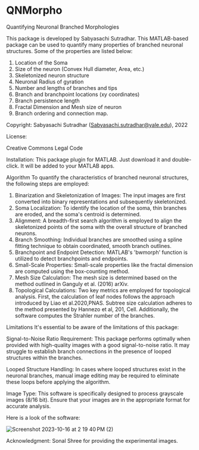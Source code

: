 # QNMorpho
Quantifying Neuronal Branched Morphologies 

This package is developed by Sabyasachi Sutradhar. This MATLAB-based package can be used to quantify many properties of branched neuronal structures. Some of the properties are listed below:
1.	Location of the Soma
2.	Size of the neuron (Convex Hull diameter, Area, etc.)
3.	Skeletonized neuron structure
4.	Neuronal Radius of gyration
5.	Number and lengths of branches and tips
6.	Branch and branchpoint locations (xy coordinates)
7.	Branch persistence length
8.	Fractal Dimension and Mesh size of neuron
9.	Branch ordering and connection map.

Copyright: Sabyasachi Sutradhar (Sabyasachi.sutradhar@yale.edu), 2022

License:

Creative Commons Legal Code

Installation: This package plugin for MATLAB. Just download it and double-click. It will be added to your MATLAB apps.


Algorithm
To quantify the characteristics of branched neuronal structures, the following steps are employed:

1.	Binarization and Skeletonization of Images: The input images are first converted into binary representations and subsequently skeletonized.
2.	Soma Localization: To identify the location of the soma, thin branches are eroded, and the soma's centroid is determined.
3.	Alignment: A breadth-first search algorithm is employed to align the skeletonized points of the soma with the overall structure of branched neurons.
4.	Branch Smoothing: Individual branches are smoothed using a spline fitting technique to obtain coordinated, smooth branch outlines.
5.	Branchpoint and Endpoint Detection: MATLAB's 'bwmorph' function is utilized to detect branchpoints and endpoints.
6.	Small-Scale Properties: Small-scale properties like the fractal dimension are computed using the box-counting method.
7.	Mesh Size Calculation: The mesh size is determined based on the method outlined in Ganguly et al. (2016) arXiv.
8.	Topological Calculations: Two key metrics are employed for topological analysis. First, the calculation of leaf nodes follows the approach introduced by Liao et al.2020,PNAS. Subtree size calculation adheres to the method presented by Hannezo et al, 201, Cell. Additionally, the software computes the Strahler number of the branches.



Limitations
It's essential to be aware of the limitations of this package:

Signal-to-Noise Ratio Requirement: This package performs optimally when provided with high-quality images with a good signal-to-noise ratio. It may struggle to establish branch connections in the presence of looped structures within the branches.

Looped Structure Handling: In cases where looped structures exist in the neuronal branches, manual image editing may be required to eliminate these loops before applying the algorithm.

Image Type: This software is specifically designed to process grayscale images (8/16 bit). Ensure that your images are in the appropriate format for accurate analysis. 

Here is a look of the software:

![Screenshot 2023-10-16 at 2 19 40 PM (2)](https://github.com/SabyasachiSutradhar/QNMorpho/assets/49563656/587f6e2a-e2e2-477d-a344-9e4b8441ba07)

Acknowledgment:
Sonal Shree for providing the experimental images.




